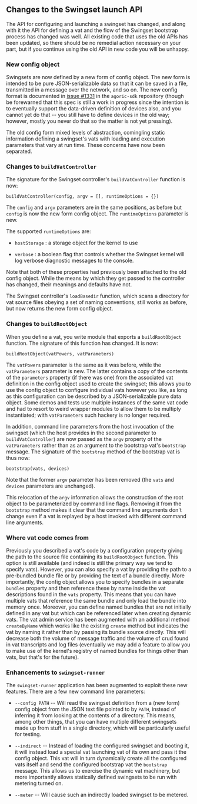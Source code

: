 ## Changes to the Swingset launch API

The API for configuring and launching a swingset has changed, and along with it the API
for defining a vat and the flow of the Swingset bootstrap process has changed was well.
All existing code that uses the old APIs has been updated, so there should be no remedial
action necessary on your part, but if you continue using the old API in new code you will
be unhappy.

### New config object

Swingsets are now defined by a new form of config object.  The new form is intended to be
pure JSON-serializable data so that it can be saved in a file, transmitted in a message
over the network, and so on.  The new config format is documented in [issue
#1331](https://github.com/Agoric/agoric-sdk/issues/1331) in the `agoric-sdk` repository
(though be forewarned that this spec is still a work in progress since the intention is
to eventually support the data-driven definition of devices also, and you cannot yet do
that -- you still have to define devices in the old way; however, mostly you never do
that so the matter is not yet pressing).

The old config form mixed levels of abstraction, comingling static information defining a
swingset's vats with loading and execution parameters that vary at run time.  These
concerns have now been separated.

### Changes to `buildVatController`

The signature for the Swingset controller's `buildVatController` function is now:

`buildVatController(config, argv = [], runtimeOptions = {})`

The `config` and `argv` parameters are in the same positions, as before but `config` is
now the new form config object.  The `runtimeOptions` parameter is new.

The supported `runtimeOptions` are:

- `hostStorage` : a storage object for the kernel to use

- `verbose` : a boolean flag that controls whether the Swingset kernel will log verbose
  diagnostic messages to the console.
  
Note that both of these properties had previously been attached to the old config object.
While the means by which they get passed to the controller has changed, their meanings
and defaults have not.

The Swingset controller's `loadBasedir` function, which scans a directory for vat source
files obeying a set of naming conventions, still works as before, but now returns the new
form config object.

### Changes to `buildRootObject`

When you define a vat, you write module that exports a `buildRootObject` function.  The
signature of this function has changed.  It is now:

`buildRootObject(vatPowers, vatParameters)`

The `vatPowers` parameter is the same as it was before, while the `vatParameters` parameter
is new.  The latter contains a copy of the contents of the `parameters` property (if there
was one) from the associated vat definition in the config object used to create the
swingset; this allows you to use the config object to configure individual vats however
you like, as long as this configuration can be described by a JSON-serializable pure data
object.  Some demos and tests use multiple instances of the same vat code and had to
resort to weird wrapper modules to allow them to be multiply instantiated; with
`vatParameters` such hackery is no longer required.

In addition, command line parameters from the host invocation of the swingset (which the
host provides in the second parameter to `buildVatController`) are now passed as the
`argv` property of the `vatParameters` rather than as an argument to the bootstrap vat's
`bootstrap` message.  The signature of the `bootstrap` method of the bootstrap vat is
thus now:

`bootstrap(vats, devices)`

Note that the former `argv` parameter has been removed (the `vats` and `devices`
parameters are unchanged).

This relocation of the `argv` information allows the construction of the root object to
be parameterized by command line flags.  Removing it from the `bootstrap` method makes it
clear that the command line arguments don't change even if a vat is replayed by a host
invoked with different command line arguments.

### Where vat code comes from

Previously you described a vat's code by a configuration property giving the path to the
source file containing its `buildRootObject` function.  This option is still available
(and indeed is still the primary way we tend to specify vats).  However, you can also
specify a vat by providing the path to a pre-bundled bundle file or by providing the text
of a bundle directly.  More importantly, the config object allows you to specify bundles
in a separate `bundles` property and then reference these by name inside the vat
descriptions found in the `vats` property.  This means that you can have multiple vats
that reference the same bundle and only load the bundle into memory once.  Moreover, you
can define named bundles that are not initially defined in any vat but which can be
referenced later when creating dynamic vats.  The vat admin service has been augmented
with an additional method `createByName` which works like the existing `create` method
but indicates the vat by naming it rather than by passing its bundle source directly.
This will decrease both the volume of message traffic and the volume of crud found in vat
transcripts and log files (eventually we may add a feature to allow you to make use of
the kernel's registry of named bundles for things other than vats, but that's for the
future).

### Enhancements to `swingset-runner`

The `swingset-runner` application has been augmented to exploit these new features.
There are a few new command line parameters:

- `--config PATH` -- Will read the swingset definition from a (new form) config object
  from the JSON text file pointed to by `PATH`, instead of inferring it from looking at
  the contents of a directory.  This means, among other things, that you can have
  multiple different swingsets made up from stuff in a single directory, which will be
  particularly useful for testing.
  
- `--indirect` -- Instead of loading the configured swingset and booting it, it will
  instead load a special vat launching vat of its own and pass it the config object.
  This vat will in turn dynamically create all the configured vats itself and send the
  configured bootstrap vat the `bootstrap` message.  This allows us to exercise the
  dynamic vat machinery, but more importantly allows statically defined swingsets to be
  run with metering turned on.
  
- `--meter` -- Will cause such an indirectly loaded swingset to be metered.

